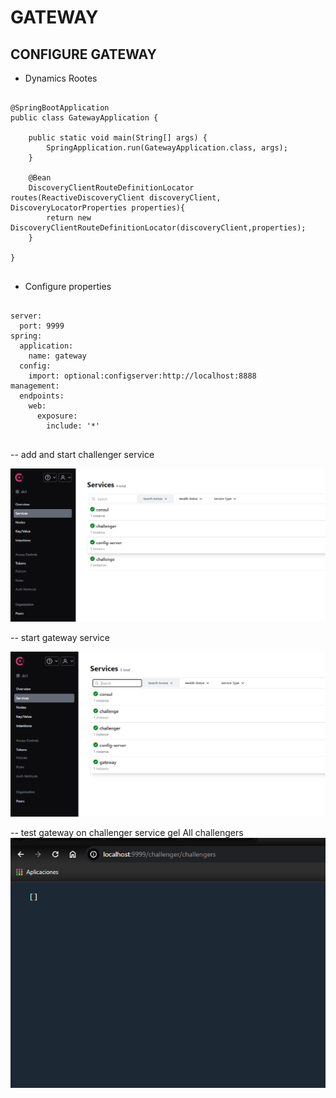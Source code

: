 # GATEWAY
## CONFIGURE GATEWAY
- Dynamics Rootes

<pre>
  <code>
@SpringBootApplication
public class GatewayApplication {

	public static void main(String[] args) {
		SpringApplication.run(GatewayApplication.class, args);
	}

	@Bean
	DiscoveryClientRouteDefinitionLocator routes(ReactiveDiscoveryClient discoveryClient, DiscoveryLocatorProperties properties){
		return new DiscoveryClientRouteDefinitionLocator(discoveryClient,properties);
	}

}
  </code>
</pre>

- Configure properties

<pre>
  <code>
server:
  port: 9999
spring:
  application:
    name: gateway
  config:
    import: optional:configserver:http://localhost:8888
management:
  endpoints:
    web:
      exposure:
        include: '*'
  </code>
</pre>

-- add  and start challenger service

<img src="images/addChallenger.png"/>

-- start gateway service

<img src="images/startgateway.png"/>



-- test gateway on challenger service gel All challengers
<img src="images/gatewaywork.png"/>


  
